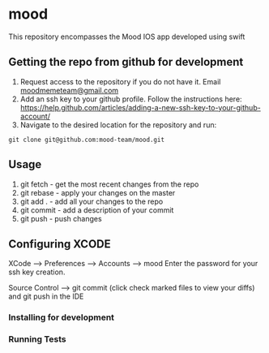 # mood
This repository encompasses the Mood IOS app developed using swift

## Getting the repo from github for development
 1. Request access to the repository if you do not have it. Email moodmemeteam@gmail.com
 2. Add an ssh key to your github profile. Follow the instructions here:
    https://help.github.com/articles/adding-a-new-ssh-key-to-your-github-account/ 
 3. Navigate to the desired location for the repository and run:
 ```
 git clone git@github.com:mood-team/mood.git
 ``` 

## Usage
 1. git fetch - get the most recent changes from the repo
 2. git rebase - apply your changes on the master 
 3. git add . - add all your changes to the repo
 4. git commit - add a description of your commit
 5. git push - push changes


## Configuring XCODE

XCode --> Preferences --> Accounts --> mood
Enter the password for your ssh key creation.

Source Control --> git commit (click check marked files to view your diffs) and git push in the IDE

### Installing for development



### Running Tests
